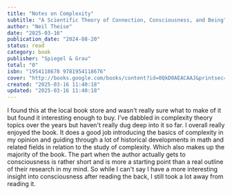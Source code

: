 ```yaml
---
title: "Notes on Complexity"
subtitle: "A Scientific Theory of Connection, Consciousness, and Being"
author: "Neil Theise"
date: "2025-03-16"
publication_date: "2024-08-20"
status: read
category: book
publisher: "Spiegel & Grau"
total: "0"
isbn: "1954118678 9781954118676"
cover: "http://books.google.com/books/content?id=0QkD0AEACAAJ&printsec=frontcover&img=1&zoom=1&source=gbs_api"
created: "2025-03-16 11:40:18"
updated: "2025-03-16 11:40:18"
---
```


I found this at the local book store and wasn't really sure what to make of it
but found it interesting enough to buy. I've dabbled in complexity theory
topics over the years but haven't really dug deep into it so far.  I overall
really enjoyed the book. It does a good job introducing the basics of
complexity in my opinion and guiding through a lot of historical developments
in math and related fields in relation to the study of complexity. Which also
makes up the majority of the book. The part when the author actually gets to
consciousness is rather short and is more a starting point than a real outline
of their research in my mind. So while I can't say I have a more interesting
insight into consciousness after reading the back, I still took a lot away from
reading it.

